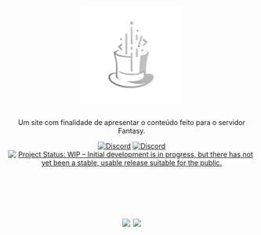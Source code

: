 <h1 align="center">
    <br>
    <img src="img/MHC-NBG.png" alt="MDC" width="40%">
</h1>

<p align="center">
Um site com finalidade de apresentar o conteúdo feito para o servidor Fantasy.</p>

<p align="center">
    <a href="https://discord.gg/GbEnCjtDMy"><img src="https://img.shields.io/discord/829042103295410197?color=%237289DA&label=MHC&logo=discord&logoColor=white" alt="Discord"></a>
    <a href="https://discord.gg/N5t9eSeY8U"><img src="https://img.shields.io/discord/829042103295410197?color=%237289DA&label=Fantasy&logo=discord&logoColor=white" alt="Discord"></a>
    <a href="https://www.repostatus.org/#wip"><img src="https://www.repostatus.org/badges/latest/wip.svg" alt="Project Status: WIP – Initial development is in progress, but there has not yet been a stable, usable release suitable for the public." /></a>
</p>

#
<br>

<h1 align="center">

<a href="https://discord.gg/GbEnCjtDMy" target="_blank"> 
<img src="https://img.shields.io/badge/Discord-5865F2?style=for-the-badge&logo=discord&logoColor=white"></a>
<a href="https://madhatcode.github.io/Fantasy" target="_blank"> 
<img src="https://img.shields.io/badge/Site-1e90ff?style=for-the-badge">
<br><br>